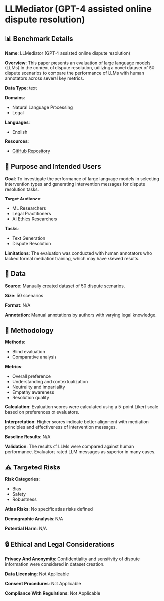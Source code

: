 # LLMediator (GPT-4 assisted online dispute resolution)

## 📊 Benchmark Details

**Name**: LLMediator (GPT-4 assisted online dispute resolution)

**Overview**: This paper presents an evaluation of large language models (LLMs) in the context of dispute resolution, utilizing a novel dataset of 50 dispute scenarios to compare the performance of LLMs with human annotators across several key metrics.

**Data Type**: text

**Domains**:
- Natural Language Processing
- Legal

**Languages**:
- English

**Resources**:
- [GitHub Repository](https://github.com/openai/openai-python)

## 🎯 Purpose and Intended Users

**Goal**: To investigate the performance of large language models in selecting intervention types and generating intervention messages for dispute resolution tasks.

**Target Audience**:
- ML Researchers
- Legal Practitioners
- AI Ethics Researchers

**Tasks**:
- Text Generation
- Dispute Resolution

**Limitations**: The evaluation was conducted with human annotators who lacked formal mediation training, which may have skewed results.

## 💾 Data

**Source**: Manually created dataset of 50 dispute scenarios.

**Size**: 50 scenarios

**Format**: N/A

**Annotation**: Manual annotations by authors with varying legal knowledge.

## 🔬 Methodology

**Methods**:
- Blind evaluation
- Comparative analysis

**Metrics**:
- Overall preference
- Understanding and contextualization
- Neutrality and impartiality
- Empathy awareness
- Resolution quality

**Calculation**: Evaluation scores were calculated using a 5-point Likert scale based on preferences of evaluators.

**Interpretation**: Higher scores indicate better alignment with mediation principles and effectiveness of intervention messages.

**Baseline Results**: N/A

**Validation**: The results of LLMs were compared against human performance. Evaluators rated LLM messages as superior in many cases.

## ⚠️ Targeted Risks

**Risk Categories**:
- Bias
- Safety
- Robustness

**Atlas Risks**:
No specific atlas risks defined

**Demographic Analysis**: N/A

**Potential Harm**: N/A

## 🔒 Ethical and Legal Considerations

**Privacy And Anonymity**: Confidentiality and sensitivity of dispute information were considered in dataset creation.

**Data Licensing**: Not Applicable

**Consent Procedures**: Not Applicable

**Compliance With Regulations**: Not Applicable

